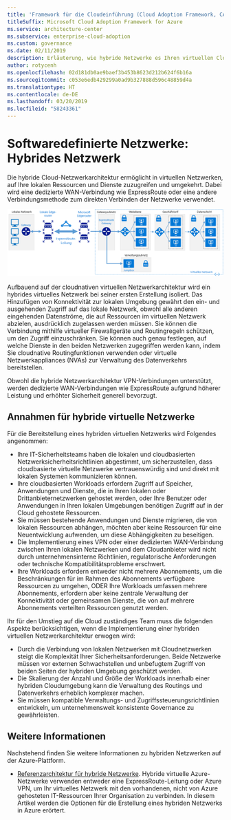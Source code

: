 ```yaml
---
title: 'Framework für die Cloudeinführung (Cloud Adoption Framework, CAF): Softwaredefinierte Netzwerke – Hybrides Netzwerk'
titleSuffix: Microsoft Cloud Adoption Framework for Azure
ms.service: architecture-center
ms.subservice: enterprise-cloud-adoption
ms.custom: governance
ms.date: 02/11/2019
description: Erläuterung, wie hybride Netzwerke es Ihren virtuellen Cloudnetzwerken ermöglichen, sich mit lokalen Ressourcen zu verbinden
author: rotycenh
ms.openlocfilehash: 02d181db0ae9baef3b453b8623d212b624f6b16a
ms.sourcegitcommit: c053e6edb429299a0ad9b327888d596c48859d4a
ms.translationtype: HT
ms.contentlocale: de-DE
ms.lasthandoff: 03/20/2019
ms.locfileid: "58243361"
---
```

# <a name="software-defined-networks-hybrid-network"></a>Softwaredefinierte Netzwerke: Hybrides Netzwerk

Die hybride Cloud-Netzwerkarchitektur ermöglicht in virtuellen Netzwerken, auf Ihre lokalen Ressourcen und Dienste zuzugreifen und umgekehrt. Dabei wird eine dedizierte WAN-Verbindung wie ExpressRoute oder eine andere Verbindungsmethode zum direkten Verbinden der Netzwerke verwendet.

![Hybrides Netzwerk](../../../reference-architectures/hybrid-networking/images/expressroute.png)

Aufbauend auf der cloudnativen virtuellen Netzwerkarchitektur wird ein hybrides virtuelles Netzwerk bei seiner ersten Erstellung isoliert. Das Hinzufügen von Konnektivität zur lokalen Umgebung gewährt den ein- und ausgehenden Zugriff auf das lokale Netzwerk, obwohl alle anderen eingehenden Datenströme, die auf Ressourcen im virtuellen Netzwerk abzielen, ausdrücklich zugelassen werden müssen. Sie können die Verbindung mithilfe virtueller Firewallgeräte und Routingregeln schützen, um den Zugriff einzuschränken. Sie können auch genau festlegen, auf welche Dienste in den beiden Netzwerken zugegriffen werden kann, indem Sie cloudnative Routingfunktionen verwenden oder virtuelle Netzwerkappliances (NVAs) zur Verwaltung des Datenverkehrs bereitstellen.

Obwohl die hybride Netzwerkarchitektur VPN-Verbindungen unterstützt, werden dedizierte WAN-Verbindungen wie ExpressRoute aufgrund höherer Leistung und erhöhter Sicherheit generell bevorzugt.

## <a name="hybrid-assumptions"></a>Annahmen für hybride virtuelle Netzwerke

Für die Bereitstellung eines hybriden virtuellen Netzwerks wird Folgendes angenommen:

- Ihre IT-Sicherheitsteams haben die lokalen und cloudbasierten Netzwerksicherheitsrichtlinien abgestimmt, um sicherzustellen, dass cloudbasierte virtuelle Netzwerke vertrauenswürdig sind und direkt mit lokalen Systemen kommunizieren können.
- Ihre cloudbasierten Workloads erfordern Zugriff auf Speicher, Anwendungen und Dienste, die in Ihren lokalen oder Drittanbieternetzwerken gehostet werden, oder Ihre Benutzer oder Anwendungen in Ihren lokalen Umgebungen benötigen Zugriff auf in der Cloud gehostete Ressourcen.
- Sie müssen bestehende Anwendungen und Dienste migrieren, die von lokalen Ressourcen abhängen, möchten aber keine Ressourcen für eine Neuentwicklung aufwenden, um diese Abhängigkeiten zu beseitigen.
- Die Implementierung eines VPN oder einer dedizierten WAN-Verbindung zwischen Ihren lokalen Netzwerken und dem Cloudanbieter wird nicht durch unternehmensinterne Richtlinien, regulatorische Anforderungen oder technische Kompatibilitätsprobleme erschwert.
- Ihre Workloads erfordern entweder nicht mehrere Abonnements, um die Beschränkungen für im Rahmen des Abonnements verfügbare Ressourcen zu umgehen, ODER Ihre Workloads umfassen mehrere Abonnements, erfordern aber keine zentrale Verwaltung der Konnektivität oder gemeinsamen Dienste, die von auf mehrere Abonnements verteilten Ressourcen genutzt werden.

Ihr für den Umstieg auf die Cloud zuständiges Team muss die folgenden Aspekte berücksichtigen, wenn die Implementierung einer hybriden virtuellen Netzwerkarchitektur erwogen wird:

- Durch die Verbindung von lokalen Netzwerken mit Cloudnetzwerken steigt die Komplexität Ihrer Sicherheitsanforderungen. Beide Netzwerke müssen vor externen Schwachstellen und unbefugtem Zugriff von beiden Seiten der hybriden Umgebung geschützt werden.
- Die Skalierung der Anzahl und Größe der Workloads innerhalb einer hybriden Cloudumgebung kann die Verwaltung des Routings und Datenverkehrs erheblich komplexer machen.
- Sie müssen kompatible Verwaltungs- und Zugriffssteuerungsrichtlinien entwickeln, um unternehmensweit konsistente Governance zu gewährleisten.

## <a name="learn-more"></a>Weitere Informationen

Nachstehend finden Sie weitere Informationen zu hybriden Netzwerken auf der Azure-Plattform.

- [Referenzarchitektur für hybride Netzwerke](../../../reference-architectures/hybrid-networking/expressroute.md). Hybride virtuelle Azure-Netzwerke verwenden entweder eine ExpressRoute-Leitung oder Azure VPN, um Ihr virtuelles Netzwerk mit den vorhandenen, nicht von Azure gehosteten IT-Ressourcen Ihrer Organisation zu verbinden. In diesem Artikel werden die Optionen für die Erstellung eines hybriden Netzwerks in Azure erörtert.
